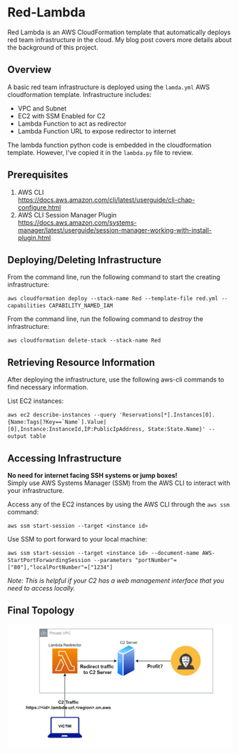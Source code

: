 # Red-Lambda

Red Lambda is an AWS CloudFormation template that automatically deploys red team infrastructure in the cloud.
My blog post covers more details about the background of this project.

## Overview

A basic red team infrastructure is deployed using the `lamda.yml` AWS cloudformation template.
Infrastructure includes:
* VPC and Subnet
* EC2 with SSM Enabled for C2
* Lambda Function to act as redirector
* Lambda Function URL to expose redirector to internet

The lambda function python code is embedded in the cloudformation template.
However, I've copied it in the `lambda.py` file to review. 

## Prerequisites

1. AWS CLI \
   https://docs.aws.amazon.com/cli/latest/userguide/cli-chap-configure.html
2. AWS CLI Session Manager Plugin \
   https://docs.aws.amazon.com/systems-manager/latest/userguide/session-manager-working-with-install-plugin.html

## Deploying/Deleting Infrastructure

From the command line, run the following command to start the creating infrastructure:
```
aws cloudformation deploy --stack-name Red --template-file red.yml --capabilities CAPABILITY_NAMED_IAM
```

From the command line, run the following command to *destroy* the infrastructure:
```
aws cloudformation delete-stack --stack-name Red
```

## Retrieving Resource Information

After deploying the infrastructure, use the following aws-cli commands to find necessary information.

List EC2 instances:
```
aws ec2 describe-instances --query 'Reservations[*].Instances[0].{Name:Tags[?Key==`Name`].Value|[0],Instance:InstanceId,IP:PublicIpAddress, State:State.Name}' --output table
```

## Accessing Infrastructure

**No need for internet facing SSH systems or jump boxes!** \
Simply use AWS Systems Manager (SSM) from the AWS CLI to interact with your infrastructure.

Access any of the EC2 instances by using the AWS CLI through the `aws ssm` command:
```
aws ssm start-session --target <instance id>
```

Use SSM to port forward to your local machine:
```
aws ssm start-session --target <instance id> --document-name AWS-StartPortForwardingSession --parameters "portNumber"=["80"],"localPortNumber"=["1234"]
```
*Note: This is helpful if your C2 has a web management interface that you need to access locally.*

## Final Topology
![AWS Topology](/red-lambda-aws-topo.png)
